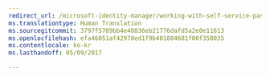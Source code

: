 ```yaml
---
redirect_url: /microsoft-identity-manager/working-with-self-service-password-reset
ms.translationtype: Human Translation
ms.sourcegitcommit: 3797f5789bb4e48836eb21776dafd5a2e0e11613
ms.openlocfilehash: efa46051af42978ed1f9b401884681f00f358035
ms.contentlocale: ko-kr
ms.lasthandoff: 05/09/2017

---
```


